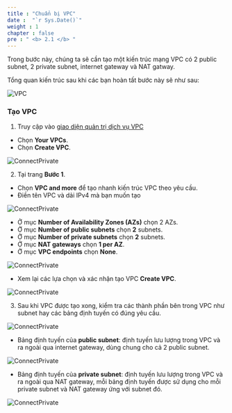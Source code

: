 ```yaml
---
title : "Chuẩn bị VPC"
date :  "`r Sys.Date()`" 
weight : 1 
chapter : false
pre : " <b> 2.1 </b> "
---
```



Trong bước này, chúng ta sẽ cần tạo một kiến trúc mạng VPC có 2 public subnet, 2 private subnet, internet gateway và NAT gatway.

Tổng quan kiến trúc sau khi các bạn hoàn tất bước này sẽ như sau:

![VPC](/images/log.png)


### Tạo VPC

1. Truy cập vào [giao diện quản trị dịch vụ VPC](https://ap-southeast-1.console.aws.amazon.com/vpcconsole/home?region=ap-southeast-1#Home:)
+ Chọn **Your VPCs**. 
+ Chọn **Create VPC**.

![ConnectPrivate](/images/2.prerequisite/01-createvpc.png)

2. Tại trang **Bước 1**.
+ Chọn **VPC and more** để tạo nhanh kiến trúc VPC theo yêu cầu.
+ Điền tên VPC và dải IPv4 mà bạn muốn tạo

![ConnectPrivate](/images/2.prerequisite/02-createvpc.png)

+ Ở mục **Number of Availability Zones (AZs)** chọn 2 AZs.
+ Ở mục **Number of public subnets** chọn **2** subnets.
+ Ở mục **Number of private subnets** chọn **2** subnets.
+ Ở mục **NAT gateways** chọn **1 per AZ**.
+ Ở mục **VPC endpoints** chọn **None**.

![ConnectPrivate](/images/2.prerequisite/03-createvpc.png)

+ Xem lại các lựa chọn và xác nhận tạo VPC **Create VPC**.

![ConnectPrivate](/images/2.prerequisite/04-createvpc.png)

3. Sau khi VPC được tạo xong, kiểm tra các thành phần bên trong VPC như subnet hay các bảng định tuyến có đúng yêu cầu.

![ConnectPrivate](/images/2.prerequisite/05-createvpc.png)

+ Bảng định tuyến của **public subnet**: định tuyến lưu lượng trong VPC và ra ngoài qua internet gateway, dùng chung cho cả 2 public subnet.

![ConnectPrivate](/images/2.prerequisite/06-createvpc.png)

+ Bảng định tuyến của **private subnet**: định tuyến lưu lượng trong VPC và ra ngoài qua NAT gateway, mỗi bảng định tuyến được sử dụng cho mỗi private subnet và NAT gateway ứng với subnet đó.

![ConnectPrivate](/images/2.prerequisite/07-createvpc.png)


